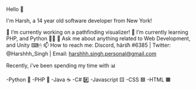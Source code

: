 Hello 👋

I'm Harsh, a 14 year old software developer from New York! 

🔭 I’m currently working on a pathfinding visualizer! 
🌱 I’m currently learning PHP, and Python 🐍🐘
💬 Ask me about anything related to Web Development, and Unity ⌨🖱
📫 How to reach me: Discord, härśħ #6385 | Twitter: @Harshhh_Singh | Email: harshhh.singh.personal@gmail.com

Recently, i've been spending my time with 📊

-Python 🐍
-PHP 🐘
-Java ☕
-C# #️⃣ 
-Javascript 🟨
-CSS 🟦
-HTML 🟧

